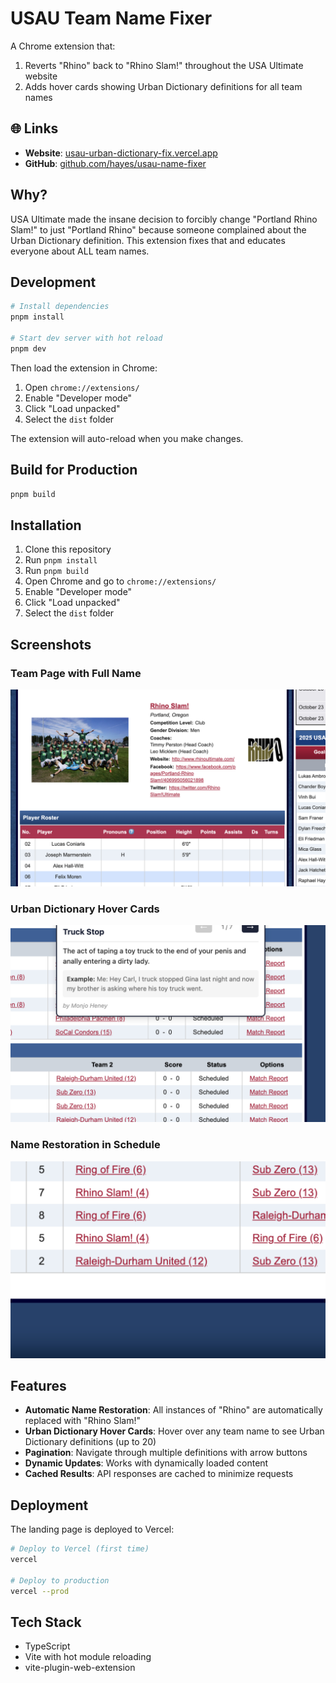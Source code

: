 # USAU Team Name Fixer

A Chrome extension that:
1. Reverts "Rhino" back to "Rhino Slam!" throughout the USA Ultimate website
2. Adds hover cards showing Urban Dictionary definitions for all team names

## 🌐 Links

- **Website**: [usau-urban-dictionary-fix.vercel.app](https://usau-urban-dictionary-fix.vercel.app)
- **GitHub**: [github.com/hayes/usau-name-fixer](https://github.com/hayes/usau-name-fixer)

## Why?

USA Ultimate made the insane decision to forcibly change "Portland Rhino Slam!" to just "Portland Rhino" because someone complained about the Urban Dictionary definition. This extension fixes that and educates everyone about ALL team names.

## Development

```bash
# Install dependencies
pnpm install

# Start dev server with hot reload
pnpm dev
```

Then load the extension in Chrome:
1. Open `chrome://extensions/`
2. Enable "Developer mode"
3. Click "Load unpacked"
4. Select the `dist` folder

The extension will auto-reload when you make changes.

## Build for Production

```bash
pnpm build
```

## Installation

1. Clone this repository
2. Run `pnpm install`
3. Run `pnpm build`
4. Open Chrome and go to `chrome://extensions/`
5. Enable "Developer mode"
6. Click "Load unpacked"
7. Select the `dist` folder

## Screenshots

### Team Page with Full Name
![Rhino Slam! Team Page](screenshots/rhino-slam-team-page.png)

### Urban Dictionary Hover Cards
![Hover card showing Urban Dictionary definitions](screenshots/hover-card-example.png)

### Name Restoration in Schedule
![Rhino Slam! on Schedule](screenshots/rhino-slam-schedule.png)

## Features

- **Automatic Name Restoration**: All instances of "Rhino" are automatically replaced with "Rhino Slam!"
- **Urban Dictionary Hover Cards**: Hover over any team name to see Urban Dictionary definitions (up to 20)
- **Pagination**: Navigate through multiple definitions with arrow buttons
- **Dynamic Updates**: Works with dynamically loaded content
- **Cached Results**: API responses are cached to minimize requests

## Deployment

The landing page is deployed to Vercel:

```bash
# Deploy to Vercel (first time)
vercel

# Deploy to production
vercel --prod
```

## Tech Stack

- TypeScript
- Vite with hot module reloading
- vite-plugin-web-extension
